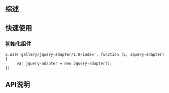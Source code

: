 ## 综述

## 快速使用

### 初始化组件

    S.use('gallery/jquery-adapter/1.0/index', function (S, Jquery-adapter) {
         var jquery-adapter = new Jquery-adapter();
    })

## API说明

